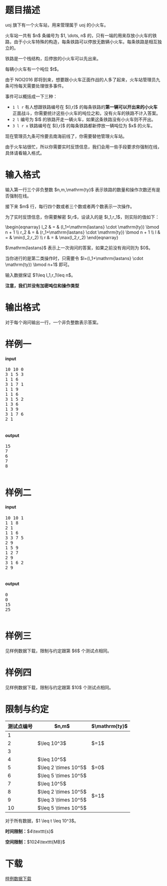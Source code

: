 # 题目描述

<p>uoj 旗下有一个火车站，用来管理属于 uoj 的小火车。</p>
<p>火车站一共有 $n$ 条编号为 $1, \dots, n$ 的，只有一端的用来存放小火车的铁路，由于小火车特殊的构造，每条铁路可以停放无数辆小火车。每条铁路是相互独立的。</p>
<p>铁路是一个栈结构，后停放的小火车可以先出来。</p>
<p>每辆小火车有一个吨位 $t$。</p>
<p>由于 NOI2016 即将到来，想要跟小火车正面作战的人多了起来，火车站管理员九条可怜每天需要处理很多事件。</p>
<p>事件可以概括成一下三种：</p>
<ul><li><code>1 l r</code> 有人想跟铁路编号在 $[l,r]$ 的每条铁路的<strong>第一辆可以开出来的小火车</strong>正面战斗，你需要统计这些小火车的吨位之和，没有火车的铁路不计入答案。</li>
<li><code>2 l</code> 编号为 $l$ 的铁路开走一辆火车，如果这条铁路没有小火车则不开出。</li>
<li><code>3 l r x</code> 铁路编号在 $[l,r]$ 的每条铁路都新停放一辆吨位为 $x$ 的火车。</li>
</ul><p>现在管理员九条可怜要去南海前线了，你需要替他管理火车站。</p>
<p>由于火车站很忙，所以你需要实时反馈信息，我们会用一些手段要求你强制在线，具体请看输入格式。</p>

# 输入格式


<p>输入第一行三个非负整数 $n,m,\mathrm{ty}$ 表示铁路的数量和操作次数还有是否强制在线。</p>
<p>接下来 $m$ 行，每行四个数或者三个数或者两个数表示一次操作。</p>
<p>为了实时反馈信息，你需要解密 $l,r$，设读入的是 $l_1,r_1$，则实际的值如下：</p>
<p>\begin{eqnarray}
l_2 &amp; = &amp; (l_1+\mathrm{lastans} \cdot \mathrm{ty}) \bmod n + 1 \\
r_2 &amp; = &amp; (r_1+\mathrm{lastans} \cdot \mathrm{ty}) \bmod n + 1 \\
l   &amp; = &amp; \min(l_2,r_2) \\
r   &amp; = &amp; \max(l_2,r_2)
\end{eqnarray}</p>
<p>$\mathrm{lastans}$ 表示上一次询问的答案，如果之前没有询问则为 $0$。</p>
<p>当你进行的是第二类操作时，只需要令 $l=(l_1+\mathrm{lastans} \cdot \mathrm{ty}) \bmod n+1$ 即可。</p>
<p>输入数据保证 $1\leq l_1,r_1\leq n$。</p>
<p><strong>注意，我们并没有加密吨位和操作类型</strong></p>

# 输出格式


<p>对于每个询问输出一行，一个非负整数表示答案。</p>

# 样例一


<h4>input</h4>
<pre>10 10 0
3 1 5 3
1 1 6
3 1 7 1
1 1 9
1 1 6
3 1 5 2
1 3 6
1 3 9
3 1 7 6
2 1


</pre>

<h4>output</h4>
<pre>15
7
6
7
8

</pre>


# 样例二


<h4>input</h4>
<pre>10 10 1
1 1 8
2 1
1 1 6
3 3 7 5
2 9
1 5 9
1 2 7
2 9
3 1 6 2
2 9


</pre>

<h4>output</h4>
<pre>0
0
15
25


</pre>


# 样例三


<p>见样例数据下载，限制与约定跟第 $6$ 个测试点相同。</p>

# 样例四


<p>见样例数据下载，限制与约定跟第 $10$ 个测试点相同。</p>

# 限制与约定


<div class="table-responsive">
    <table class="table table-bordered table-text-center table-vertical-middle"><thead><tr><th>测试点编号</th><th>$n,m$</th><th>$\mathrm{ty}$</th></tr></thead><tbody><tr><td>1</td><td rowspan="3">$\leq 10^3$</td><td rowspan="3">$=1$</td></tr><tr><td>2</td></tr><tr><td>3</td></tr><tr><td>4</td><td>$\leq 10^5$</td><td rowspan="3">$=0$</td></tr><tr><td>5</td><td>$\leq 2 \times 10^5$</td></tr><tr><td>6</td><td>$\leq 5 \times 10^5$</td></tr><tr><td>7</td><td>$\leq 10^5$</td><td rowspan="4">$=1$</td></tr><tr><td>8</td><td>$\leq 2 \times 10^5$</td></tr><tr><td>9</td><td>$\leq 3 \times 10^5$</td></tr><tr><td>10</td><td>$\leq 5 \times 10^5$</td></tr></tbody></table></div>

<p>对于所有数据，$1 \leq t \leq 10^3$。</p>
<p><strong>时间限制：</strong>$4\texttt{s}$</p>
<p><strong>空间限制：</strong>$1024\texttt{MB}$</p>

# 下载


<p><a href="/download.php?type=problem&amp;id=218">样例数据下载</a></p>
